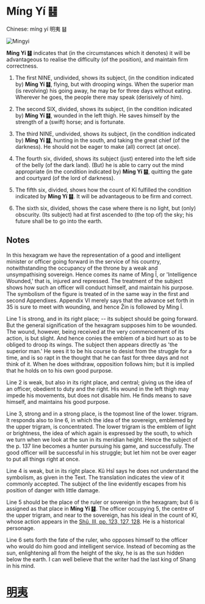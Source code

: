 # Míng Yí ䷣

Chinese: míng yí 明夷 ䷣

![Mingyi](https://88o.io/wp-content/uploads/2018/09/36-e6988ee5a4b7mingyi.jpg)

**Míng Yí ䷣** indicates that (in the circumstances which it denotes) it will be advantageous to realise the difficulty (of the position), and maintain firm correctness.

1. The first NINE, undivided, shows its subject, (in the condition indicated by) **Míng Yí ䷣**, flying, but with drooping wings. When the superior man (is revolving) his going away, he may be for three days without eating. Wherever he goes, the people there may speak (derisively of him).

2. The second SIX, divided, shows its subject, (in the condition indicated by) **Míng Yí ䷣**, wounded in the left thigh. He saves himself by the strength of a (swift) horse; and is fortunate.

3. The third NINE, undivided, shows its subject, (in the condition indicated by) **Míng Yí ䷣**, hunting in the south, and taking the great chief (of the darkness). He should not be eager to make (all) correct (at once).

4. The fourth six, divided, shows its subject (just) entered into the left side of the belly (of the dark land). (But) he is able to carry out the mind appropriate (in the condition indicated by) **Míng Yí ䷣**, quitting the gate and courtyard (of the lord of darkness).

5. The fifth six, divided, shows how the count of Kî fulfilled the condition indicated by **Míng Yí ䷣**. It will be advantageous to be firm and correct.

6. The sixth six, divided, shows the case where there is no light, but (only) obscurity. (Its subject) had at first ascended to (the top of) the sky; his future shall be to go into the earth.

## Notes

In this hexagram we have the representation of a good and intelligent minister or officer going forward in the service of his country, notwithstanding the occupancy of the throne by a weak and unsympathising sovereign. Hence comes its name of Ming Î, or 'Intelligence Wounded,' that is, injured and repressed. The treatment of the subject shows how such an officer will conduct himself, and maintain his purpose. The symbolism of the figure is treated of in the same way in the first and second Appendixes. Appendix VI merely says that the advance set forth in 35 is sure to meet with wounding, and hence Žin is followed by Ming Î.

Line 1 is strong, and in its right place; -- its subject should be going forward. But the general signification of the hexagram supposes him to be wounded. The wound, however, being received at the very commencement of its action, is but slight. And hence conies the emblem of a bird hurt so as to be obliged to droop its wings. The subject then appears directly as 'the superior man.' He sees it to be his course to desist from the struggle for a time, and is so rapt in the thought that he can fast for three days and not think of it. When he does withdraw, opposition follows him; but it is implied that he holds on to his own good purpose.

Line 2 is weak, but also in its right place, and central; giving us the idea of an officer, obedient to duty and the right. His wound in the left thigh may impede his movements, but does not disable him. He finds means to save himself, and maintains his good purpose.

Line 3, strong and in a strong place, is the topmost line of the lower. trigram. It responds also to line 6, in which the idea of the sovereign, emblemed by the upper trigram, is concentrated. The lower trigram is the emblem of light or brightness, the idea of which again is expressed by the south, to which we turn when we look at the sun in its meridian height. Hence the subject of the p. 137 line becomes a hunter pursuing his game, and successfully. The good officer will be successful in his struggle; but let him not be over eager to put all things right at once.

Line 4 is weak, but in its right place. Kû Hsî says he does not understand the symbolism, as given in the Text. The translation indicates the view of it commonly accepted. The subject of the line evidently escapes from his position of danger with little damage.

Line 5 should be the place of the ruler or sovereign in the hexagram; but 6 is assigned as that place in **Míng Yí ䷣**. The officer occupying 5, the centre of the upper trigram, and near to the sovereign, has his ideal in the count of Kî, whose action appears in the [Shû, III, pp. 123, 127, 128](). He is a historical personage.

Line 6 sets forth the fate of the ruler, who opposes himself to the officer who would do him good and intelligent service. Instead of becoming as the sun, enlightening all from the height of the sky, he is as the sun hidden below the earth. I can well believe that the writer had the last king of Shang in his mind.

# [明夷](./e6988ee5a4b7mingyi_cn.md)
